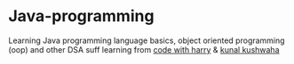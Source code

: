 # Java-programming
Learning Java programming language basics, object oriented programming (oop) and other DSA suff
learning from <a href="">code with harry</a> & <a href="">kunal kushwaha</a>
